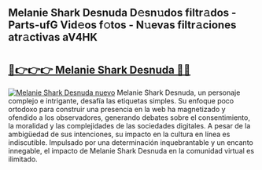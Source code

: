 ## Melanie Shark Desnuda D𝚎sn𝚞dos filtr𝚊dos - Parts-ufG Vid𝚎os f𝚘tos - N𝚞evas filtr𝚊ciones atr𝚊ctivas aV4HK

# <h2><a href="http://mb3463e.tromn.icu/?c=Melanie+Shark+Desnuda">🔗👉👉👉 Melanie Shark Desnuda 🔗🔗</a></h2>

[![Melanie Shark Desnuda nuevo](https://i.imgur.com/pEAQMta.gif)](http://mb3463e.tromn.icu/?c=Melanie+Shark+Desnuda)
Melanie Shark Desnuda, un personaje complejo e intrigante, desafía las etiquetas simples. Su enfoque poco ortodoxo para construir una presencia en la web ha magnetizado y ofendido a los observadores, generando debates sobre el consentimiento, la moralidad y las complejidades de las sociedades digitales. A pesar de la ambigüedad de sus intenciones, su impacto en la cultura en línea es indiscutible. Impulsado por una determinación inquebrantable y un encanto innegable, el impacto de Melanie Shark Desnuda en la comunidad virtual es ilimitado.
